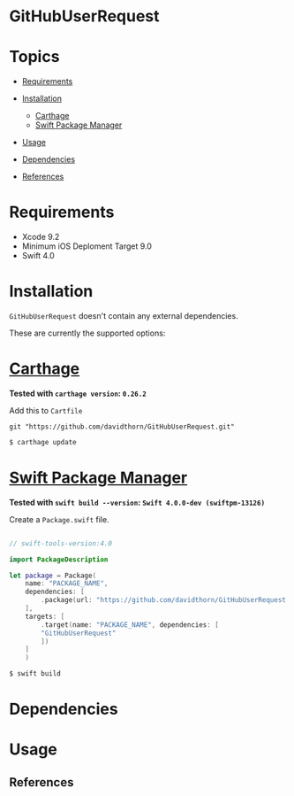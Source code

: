 # GitHubUserRequest


# Topics

* [Requirements](#requirements)

* [Installation](#installation)
  * [Carthage](#carthage)
  * [Swift Package Manager](#swift-pm)

* [Usage](#usage)

  
* [Dependencies](#dependencies)

* [References](#references)

<a name="requirements"><a/>

# Requirements

* Xcode 9.2
* Minimum iOS Deploment Target 9.0
* Swift 4.0

<a name="installation"></a>

# Installation

`GitHubUserRequest` doesn't contain any external dependencies.

These are currently the supported options:

# [Carthage](https://github.com/Carthage/Carthage)<a name="carthage"/>

**Tested with `carthage version`: `0.26.2`**

Add this to `Cartfile`

```
git "https://github.com/davidthorn/GitHubUserRequest.git"
```

```bash
$ carthage update
```

# [Swift Package Manager](https://github.com/apple/swift-package-manager) <a name="swift-pm"/>

**Tested with `swift build --version`: `Swift 4.0.0-dev (swiftpm-13126)`**

Create a `Package.swift` file.

```swift

// swift-tools-version:4.0

import PackageDescription

let package = Package(
    name: "PACKAGE_NAME",
    dependencies: [
        .package(url: "https://github.com/davidthorn/GitHubUserRequest.git", from: "0.3.0")
    ],
    targets: [
        .target(name: "PACKAGE_NAME", dependencies: [
        "GitHubUserRequest"
        ])
    ]
    )

```

```bash
$ swift build
```
<a name="dependencies"></a>

# Dependencies 

<a name="usage"></a>

# Usage

<a name="references"></a>

## References

